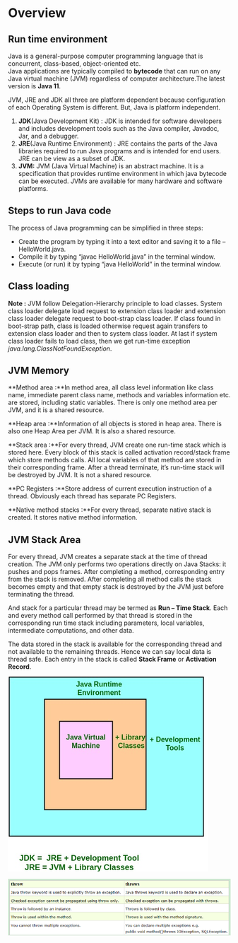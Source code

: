 # Overview

## Run time environment

Java is a general-purpose computer programming language that is concurrent, class-based, object-oriented etc.  
Java applications are typically compiled to **bytecode** that can run on any Java virtual machine \(JVM\) regardless of computer architecture.The latest version is **Java 11**. 

JVM, JRE and JDK  all three are platform dependent because configuration of each Operating System is different. But, Java is platform independent.

1. **JDK**\(Java Development Kit\) : JDK is intended for software developers and includes development tools such as the Java compiler, Javadoc, Jar, and a debugger.
2. **JRE**\(Java Runtime Environment\) : JRE contains the parts of the Java libraries required to run Java programs and is intended for end users. JRE can be view as a subset of JDK.
3. **JVM:** JVM \(Java Virtual Machine\) is an abstract machine. It is a specification that provides runtime environment in which java bytecode can be executed. JVMs are available for many hardware and software platforms. 

## Steps to run Java code

The process of Java programming can be simplified in three steps:

* Create the program by typing it into a text editor and saving it to a file – HelloWorld.java.
* Compile it by typing “javac HelloWorld.java” in the terminal window.
* Execute \(or run\) it by typing “java HelloWorld” in the terminal window.

## Class loading

 **Note :** JVM follow Delegation-Hierarchy principle to load classes. System class loader delegate load request to extension class loader and extension class loader delegate request to boot-strap class loader. If class found in boot-strap path, class is loaded otherwise request again transfers to extension class loader and then to system class loader. At last if system class loader fails to load class, then we get run-time exception _java.lang.ClassNotFoundException_.

## **JVM Memory**

 **Method area :**In method area, all class level information like class name, immediate parent class name, methods and variables information etc. are stored, including static variables. There is only one method area per JVM, and it is a shared resource.

 **Heap area :**Information of all objects is stored in heap area. There is also one Heap Area per JVM. It is also a shared resource.

 **Stack area :**For every thread, JVM create one run-time stack which is stored here. Every block of this stack is called activation record/stack frame which store methods calls. All local variables of that method are stored in their corresponding frame. After a thread terminate, it’s run-time stack will be destroyed by JVM. It is not a shared resource.

**PC Registers :**Store address of current execution instruction of a thread. Obviously each thread has separate PC Registers.

**Native method stacks :**For every thread, separate native stack is created. It stores native method information.

## JVM Stack Area

 For every thread, JVM creates a separate stack at the time of thread creation. The JVM only performs two operations directly on Java Stacks: it pushes and pops frames. After completing a method, corresponding entry from the stack is removed. After completing all method calls the stack becomes empty and that empty stack is destroyed by the JVM just before terminating the thread. 

And stack for a particular thread may be termed as **Run – Time Stack**. Each and every method call performed by that thread is stored in the corresponding run time stack including parameters, local variables, intermediate computations, and other data. 

The data stored in the stack is available for the corresponding thread and not available to the remaining threads. Hence we can say local data is thread safe. Each entry in the stack is called **Stack Frame** or **Activation Record**.

![](../.gitbook/assets/image%20%281%29.png)

![](../.gitbook/assets/image%20%2810%29.png)

